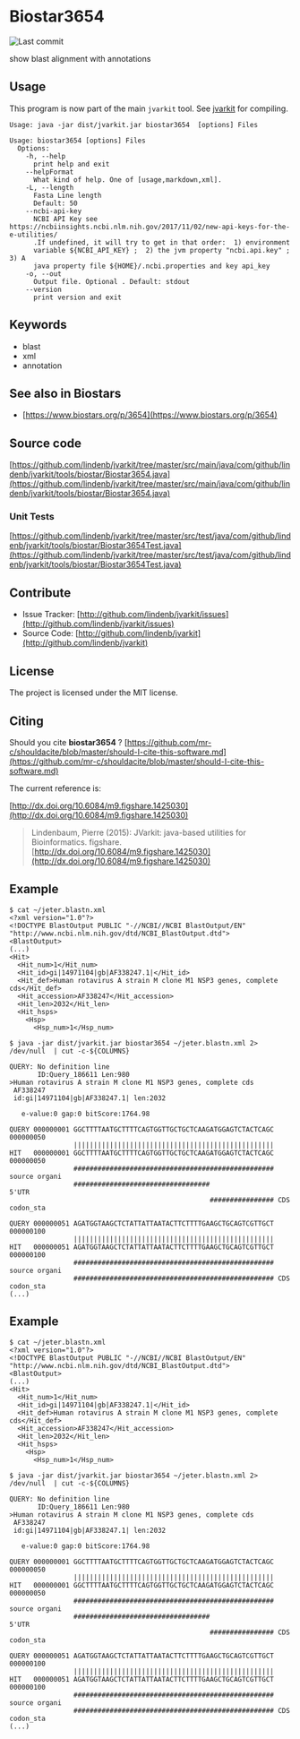 # Biostar3654

![Last commit](https://img.shields.io/github/last-commit/lindenb/jvarkit.png)

show blast alignment with annotations


## Usage


This program is now part of the main `jvarkit` tool. See [jvarkit](JvarkitCentral.md) for compiling.


```
Usage: java -jar dist/jvarkit.jar biostar3654  [options] Files

Usage: biostar3654 [options] Files
  Options:
    -h, --help
      print help and exit
    --helpFormat
      What kind of help. One of [usage,markdown,xml].
    -L, --length
      Fasta Line length
      Default: 50
    --ncbi-api-key
      NCBI API Key see https://ncbiinsights.ncbi.nlm.nih.gov/2017/11/02/new-api-keys-for-the-e-utilities/ 
      .If undefined, it will try to get in that order:  1) environment 
      variable ${NCBI_API_KEY} ;  2) the jvm property "ncbi.api.key" ;	3) A 
      java property file ${HOME}/.ncbi.properties and key api_key
    -o, --out
      Output file. Optional . Default: stdout
    --version
      print version and exit

```


## Keywords

 * blast
 * xml
 * annotation



## See also in Biostars

 * [https://www.biostars.org/p/3654](https://www.biostars.org/p/3654)


## Source code 

[https://github.com/lindenb/jvarkit/tree/master/src/main/java/com/github/lindenb/jvarkit/tools/biostar/Biostar3654.java](https://github.com/lindenb/jvarkit/tree/master/src/main/java/com/github/lindenb/jvarkit/tools/biostar/Biostar3654.java)

### Unit Tests

[https://github.com/lindenb/jvarkit/tree/master/src/test/java/com/github/lindenb/jvarkit/tools/biostar/Biostar3654Test.java](https://github.com/lindenb/jvarkit/tree/master/src/test/java/com/github/lindenb/jvarkit/tools/biostar/Biostar3654Test.java)


## Contribute

- Issue Tracker: [http://github.com/lindenb/jvarkit/issues](http://github.com/lindenb/jvarkit/issues)
- Source Code: [http://github.com/lindenb/jvarkit](http://github.com/lindenb/jvarkit)

## License

The project is licensed under the MIT license.

## Citing

Should you cite **biostar3654** ? [https://github.com/mr-c/shouldacite/blob/master/should-I-cite-this-software.md](https://github.com/mr-c/shouldacite/blob/master/should-I-cite-this-software.md)

The current reference is:

[http://dx.doi.org/10.6084/m9.figshare.1425030](http://dx.doi.org/10.6084/m9.figshare.1425030)

> Lindenbaum, Pierre (2015): JVarkit: java-based utilities for Bioinformatics. figshare.
> [http://dx.doi.org/10.6084/m9.figshare.1425030](http://dx.doi.org/10.6084/m9.figshare.1425030)


## Example

```
$ cat ~/jeter.blastn.xml 
<?xml version="1.0"?>
<!DOCTYPE BlastOutput PUBLIC "-//NCBI//NCBI BlastOutput/EN" "http://www.ncbi.nlm.nih.gov/dtd/NCBI_BlastOutput.dtd">
<BlastOutput>
(...)
<Hit>
  <Hit_num>1</Hit_num>
  <Hit_id>gi|14971104|gb|AF338247.1|</Hit_id>
  <Hit_def>Human rotavirus A strain M clone M1 NSP3 genes, complete cds</Hit_def>
  <Hit_accession>AF338247</Hit_accession>
  <Hit_len>2032</Hit_len>
  <Hit_hsps>
    <Hsp>
      <Hsp_num>1</Hsp_num>
```

```
$ java -jar dist/jvarkit.jar biostar3654 ~/jeter.blastn.xml 2> /dev/null  | cut -c-${COLUMNS} 

QUERY: No definition line
       ID:Query_186611 Len:980
>Human rotavirus A strain M clone M1 NSP3 genes, complete cds
 AF338247
 id:gi|14971104|gb|AF338247.1| len:2032

   e-value:0 gap:0 bitScore:1764.98

QUERY 000000001 GGCTTTTAATGCTTTTCAGTGGTTGCTGCTCAAGATGGAGTCTACTCAGC 000000050
                ||||||||||||||||||||||||||||||||||||||||||||||||||
HIT   000000001 GGCTTTTAATGCTTTTCAGTGGTTGCTGCTCAAGATGGAGTCTACTCAGC 000000050
                ################################################## source organi
                ##################################                 5'UTR
                                                  ################ CDS codon_sta

QUERY 000000051 AGATGGTAAGCTCTATTATTAATACTTCTTTTGAAGCTGCAGTCGTTGCT 000000100
                ||||||||||||||||||||||||||||||||||||||||||||||||||
HIT   000000051 AGATGGTAAGCTCTATTATTAATACTTCTTTTGAAGCTGCAGTCGTTGCT 000000100
                ################################################## source organi
                ################################################## CDS codon_sta
(...)

```


## Example

```
$ cat ~/jeter.blastn.xml 
<?xml version="1.0"?>
<!DOCTYPE BlastOutput PUBLIC "-//NCBI//NCBI BlastOutput/EN" "http://www.ncbi.nlm.nih.gov/dtd/NCBI_BlastOutput.dtd">
<BlastOutput>
(...)
<Hit>
  <Hit_num>1</Hit_num>
  <Hit_id>gi|14971104|gb|AF338247.1|</Hit_id>
  <Hit_def>Human rotavirus A strain M clone M1 NSP3 genes, complete cds</Hit_def>
  <Hit_accession>AF338247</Hit_accession>
  <Hit_len>2032</Hit_len>
  <Hit_hsps>
    <Hsp>
      <Hsp_num>1</Hsp_num>
```

```
$ java -jar dist/jvarkit.jar biostar3654 ~/jeter.blastn.xml 2> /dev/null  | cut -c-${COLUMNS} 

QUERY: No definition line
       ID:Query_186611 Len:980
>Human rotavirus A strain M clone M1 NSP3 genes, complete cds
 AF338247
 id:gi|14971104|gb|AF338247.1| len:2032

   e-value:0 gap:0 bitScore:1764.98

QUERY 000000001 GGCTTTTAATGCTTTTCAGTGGTTGCTGCTCAAGATGGAGTCTACTCAGC 000000050
                ||||||||||||||||||||||||||||||||||||||||||||||||||
HIT   000000001 GGCTTTTAATGCTTTTCAGTGGTTGCTGCTCAAGATGGAGTCTACTCAGC 000000050
                ################################################## source organi
                ##################################                 5'UTR
                                                  ################ CDS codon_sta

QUERY 000000051 AGATGGTAAGCTCTATTATTAATACTTCTTTTGAAGCTGCAGTCGTTGCT 000000100
                ||||||||||||||||||||||||||||||||||||||||||||||||||
HIT   000000051 AGATGGTAAGCTCTATTATTAATACTTCTTTTGAAGCTGCAGTCGTTGCT 000000100
                ################################################## source organi
                ################################################## CDS codon_sta
(...)
```


